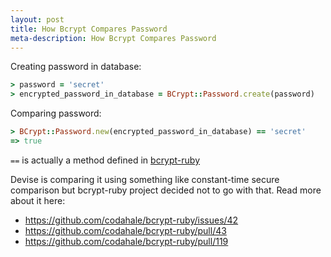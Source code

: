 ```yaml
---
layout: post
title: How Bcrypt Compares Password
meta-description: How Bcrypt Compares Password
---
```


Creating password in database:

```ruby
> password = 'secret'
> encrypted_password_in_database = BCrypt::Password.create(password)
```

Comparing password:

```ruby
> BCrypt::Password.new(encrypted_password_in_database) == 'secret'
=> true
```

`==` is actually a method defined in [bcrypt-ruby](https://www.rubydoc.info/github/codahale/bcrypt-ruby/BCrypt%2FPassword:==)

Devise is comparing it using something like constant-time secure comparison but bcrypt-ruby project decided not to go with that. Read more about it here:
* <https://github.com/codahale/bcrypt-ruby/issues/42>
* <https://github.com/codahale/bcrypt-ruby/pull/43>
* <https://github.com/codahale/bcrypt-ruby/pull/119>
